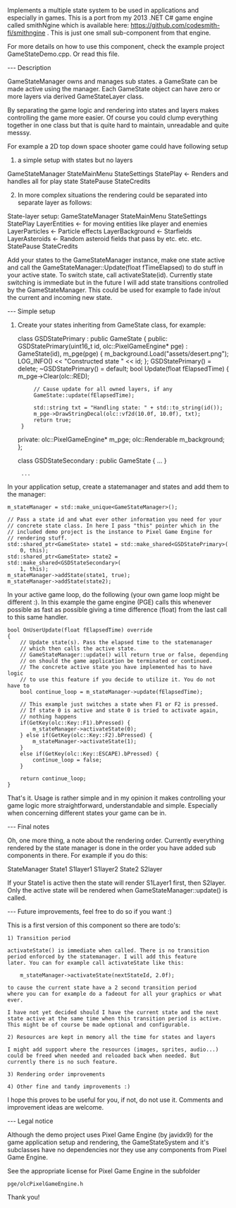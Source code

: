 Implements a multiple state system to be used in applications and especially
in games. This is a port from my 2013 .NET C# game engine called smithNgine
which is available here: https://github.com/codesmith-fi/smithngine . This
is just one small sub-component from that engine.

For more details on how to use this component, check the example project
GameStateDemo.cpp. Or read this file.

--- Description

GameStateManager owns and manages sub states. a GameState can be made
active using the manager. Each GameState object can have zero or more 
layers via derived GameStateLayer class.

By separating the game logic and rendering into states and layers makes
controlling the game more easier. Of course you could clump everything
together in one class but that is quite hard to maintain, unreadable and
quite messsy.

For example a 2D top down space shooter game could have following setup
1) a simple setup with states but no layers

GameStateManager
		StateMainMenu
		StateSettings
		StatePlay				<- Renders and handles all for play state
		StatePause
		StateCredits

2) In more complex situations the rendering could be separated into separate
layer as follows:

State-layer setup:
GameStateManager
		StateMainMenu
		StateSettings
		StatePlay
			LayerEntities		<- for moving entities like player and enemies
			LayerParticles		<- Particle effects
			LayerBackground		<- Starfields
			LayerAsteroids		<- Random asteroid fields that pass by etc.
			etc. etc.
		StatePause
		StateCredits

Add your states to the GameStateManager instance, make one state active and
call the GameStateManager::Update(float fTimeElapsed) to do stuff in your
active state. To switch state, call activateState(id). Currently state
switching is immediate but in the future I will add state transitions 
controlled by the GameStateManager. This could be used for example to fade 
in/out the current and incoming new state.

--- Simple setup

1) Create your states inheriting from GameState class, for example:

    class GSDStatePrimary : public GameState
    {
    public:
        GSDStatePrimary(uint16_t id, olc::PixelGameEngine* pge) :
            GameState(id), m_pge(pge) { 
            m_background.Load("assets/desert.png");
            LOG_INFO() << "Constructed state " << id;
        };
        GSDStatePrimary() = delete;
        ~GSDStatePrimary() = default;
        bool Update(float fElapsedTime) {
            m_pge->Clear(olc::RED);

            // Cause update for all owned layers, if any
            GameState::update(fElapsedTime);

            std::string txt = "Handling state: " + std::to_string(id());
            m_pge->DrawStringDecal(olc::vf2d(10.0f, 10.0f), txt);
            return true;
        }
    private:
        olc::PixelGameEngine* m_pge;
        olc::Renderable m_background;
    };

    class GSDStateSecondary : public GameState
    {
        ...
    }

        ...

In your application setup, create a statemanager and states and add them
to the manager:

	m_stateManager = std::make_unique<GameStateManager>();

    // Pass a state id and what ever other information you need for your
    // concrete state class. In here I pass "this" pointer which in the 
    // included demo project is the instance to Pixel Game Engine for 
    // rendering stuff.
    std::shared_ptr<GameState> state1 = std::make_shared<GSDStatePrimary>(
        0, this);
    std::shared_ptr<GameState> state2 = std::make_shared<GSDStateSecondary>(
        1, this);
    m_stateManager->addState(state1, true);
    m_stateManager->addState(state2);

In your active game loop, do the following (your own game loop might be
different :). In this example the game engine (PGE) calls this whenever 
possible as fast as possible giving a time difference (float) from the 
last call to this same handler. 

	bool OnUserUpdate(float fElapsedTime) override
	{
		// Update state(s). Pass the elapsed time to the statemanager
        // which then calls the active state.
        // GameStateManager::update() will return true or false, depending
        // on should the game application be terminated or continued.
        // The concrete active state you have implemented has to have logic
        // to use this feature if you decide to utilize it. You do not have to
		bool continue_loop = m_stateManager->update(fElapsedTime);

        // This example just switches a state when F1 or F2 is pressed.
        // If state 0 is active and state 0 is tried to activate again, 
        // nothing happens
		if(GetKey(olc::Key::F1).bPressed) {
			m_stateManager->activateState(0);
		} else if(GetKey(olc::Key::F2).bPressed) {
			m_stateManager->activateState(1);
		}
		else if(GetKey(olc::Key::ESCAPE).bPressed) {
			continue_loop = false;
		}
		
		return continue_loop;
	}

That's it. Usage is rather simple and in my opinion it makes controlling your
game logic more straightforward, understandable and simple. Especially when 
concerning different states your game can be in.

--- Final notes

Oh, one more thing, a note about the rendering order.
Currently everything rendered by the state manager is done in the order
you have added sub components in there. For example if you do this:

StateManager
    State1
        S1layer1
        S1layer2
    State2
        S2layer

If your State1 is active then the state will render S1Layer1 first, then S2layer.
Only the active state will be rendered when GameStateManager::update() is called.

--- Future improvements, feel free to do so if you want :)

This is a first version of this component so there are todo's:

    1) Transition period
    
    activateState() is immediate when called. There is no transition
    period enforced by the statemanager. I will add this feature
    later. You can for example call activateState like this:

        m_stateManager->activateState(nextStateId, 2.0f);

    to cause the current state have a 2 second transition period
    where you can for example do a fadeout for all your graphics or what
    ever.

    I have not yet decided should I have the current state and the next
    state active at the same time when this transition period is active.
    This might be of course be made optional and configurable.

    2) Resources are kept in memory all the time for states and layers

    I might add support where the resources (images, sprites, audio...)
    could be freed when needed and reloaded back when needed. But 
    currently there is no such feature.

    3) Rendering order improvements

    4) Other fine and tandy improvements :)

I hope this proves to be useful for you, if not, do not use it. Comments
and improvement ideas are welcome.

--- Legal notice

Although the demo project uses Pixel Game Engine (by javidx9) 
for the game application setup and rendering, the GameStateSystem and it's 
subclasses have no dependencies nor they use any components from Pixel Game
Engine.

See the appropriate license for Pixel Game Engine in the subfolder

    pge/olcPixelGameEngine.h

Thank you!
